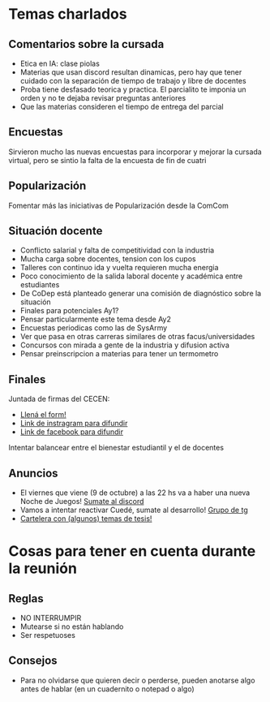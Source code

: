 # Temas charlados

## Comentarios sobre la cursada

- Etica en IA: clase piolas
- Materias que usan discord resultan dinamicas, pero hay que tener cuidado con la separación de tiempo de trabajo y libre de docentes
- Proba tiene desfasado teorica y practica. El parcialito te imponia un orden y no te dejaba revisar preguntas anteriores
- Que las materias consideren el tiempo de entrega del parcial

## Encuestas

Sirvieron mucho las nuevas encuestas para incorporar y mejorar la cursada virtual, pero se sintio la falta de la encuesta de fin de cuatri

## Popularización

Fomentar más las iniciativas de Popularización desde la ComCom

## Situación docente

- Conflicto salarial y falta de competitividad con la industria
- Mucha carga sobre docentes, tension con los cupos
- Talleres con continuo ida y vuelta requieren mucha energia
- Poco conocimiento de la salida laboral docente y académica entre estudiantes
- De CoDep está planteado generar una comisión de diagnóstico sobre la situación
- Finales para potenciales Ay1?
- Pensar particularmente este tema desde Ay2
- Encuestas periodicas como las de SysArmy
- Ver que pasa en otras carreras similares de otras facus/universidades
- Concursos con mirada a gente de la industria y difusion activa
- Pensar preinscripcion a materias para tener un termometro

## Finales

Juntada de firmas del CECEN:

- [Llená el form!](bit.ly/finalesvirtuales)
- [Link de instragram para difundir](https://www.instagram.com/p/CF0NLfjg0Kl/?igshid=8orj381uls0w)
- [Link de facebook para difundir](https://www.facebook.com/540633275950645/posts/4973050149375580/)

Intentar balancear entre el bienestar estudiantil y el de docentes

## Anuncios

- El viernes que viene (9 de octubre) a las 22 hs va a haber una nueva Noche de Juegos! [Sumate al discord](https://discord.gg/wxS7ff)
- Vamos a intentar reactivar Cuedé, sumate al desarrollo! [Grupo de tg](https://t.me/joinchat/BhNicBHQrC4XxaSAD1xxNg)
- [Cartelera con (algunos) temas de tesis!](https://www.dc.uba.ar/tesis/)

# Cosas para tener en cuenta durante la reunión

## Reglas
- NO INTERRUMPIR
- Mutearse si no están hablando
- Ser respetuoses

## Consejos
- Para no olvidarse que quieren decir o perderse, pueden anotarse algo antes de hablar (en un cuadernito o notepad o algo)

